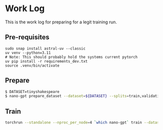 # Work Log

This is the work log for preparing for a legit training run.

## Pre-requisites

```
sudo snap install astral-uv --classic
uv venv --python=3.11
# Note: This should probably hold the systems current pytorch
uv pip install -r requirements_dev.txt
source .venv/bin/activate
```

## Prepare

```bash
$ DATASET=tinyshakespeare
$ nano-gpt prepare_dataset --dataset=${DATASET} --splits=train,validation
```

## Train

```bash
torchrun --standalone --nproc_per_node=4 `which nano-gpt` train --dataset=${DATASET}
```
